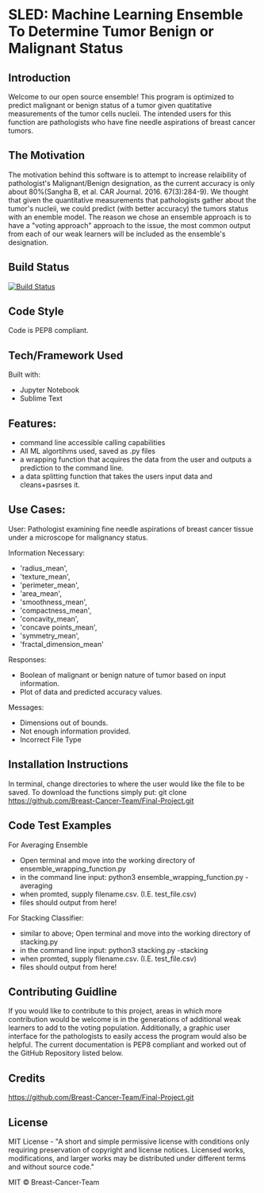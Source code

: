 # SLED: Machine Learning Ensemble To Determine Tumor Benign or Malignant Status 

## Introduction
Welcome to our open source ensemble! This program is optimized to predict malignant or benign status of a tumor given quatitative measurements of the tumor cells nucleii.
 The intended users for this function are pathologists who have fine needle aspirations of breast cancer tumors. 

## The Motivation
The motivation behind this software is to attempt to increase relaibility of pathologist's Malignant/Benign designation, as the current accuracy is only about 80%(Sangha B, et al. CAR Journal. 2016. 67(3):284-9).
We thought that given the quantitative measurements that pathologists gather about the tumor's nucleii, we could predict (with better accuracy) the tumors status with an enemble model.
The reason we chose an ensemble approach is to have a "voting approach" approach to the issue, the most common output from each of our weak learners will be included as the ensemble's designation. 

## Build Status
[![Build Status](https://travis-ci.com/Breast-Cancer-Team/Final-Project.svg?branch=main)](https://travis-ci.com/github/Breast-Cancer-Team/Final-Project)

## Code Style
Code is PEP8 compliant. 

## Tech/Framework Used
Built with:
- Jupyter Notebook
- Sublime Text

## Features:
- command line accessible calling capabilities
- All ML algortihms used, saved as .py files
- a wrapping function that acquires the data from the user and outputs a prediction to the command line.
- a data splitting function that takes the users input data and cleans+pasrses it. 
 
## Use Cases: 
User: Pathologist examining fine needle aspirations of breast cancer tissue under a microscope for malignancy status.

Information Necessary:
- 'radius_mean',
- 'texture_mean',
- 'perimeter_mean',
- 'area_mean',
- 'smoothness_mean',
- 'compactness_mean',
- 'concavity_mean',
- 'concave points_mean',
- 'symmetry_mean',
- 'fractal_dimension_mean'

Responses: 
- Boolean of malignant or benign nature of tumor based on input information.
- Plot of data and predicted accuracy values.
  
Messages: 
- Dimensions out of bounds.
- Not enough information provided.
- Incorrect File Type

## Installation Instructions
In terminal, change directories to where the user would like the file to be saved. 
To download the functions simply put: git clone https://github.com/Breast-Cancer-Team/Final-Project.git

## Code Test Examples
For Averaging Ensemble
- Open terminal and move into the working directory of ensemble_wrapping_function.py
- in the command line input: python3 ensemble_wrapping_function.py -averaging
- when promted, supply filename.csv. (I.E. test_file.csv)
- files should output from here!

For Stacking Classifier:
- similar to above; Open terminal and move into the working directory of stacking.py
- in the command line input: python3 stacking.py -stacking
- when promted, supply filename.csv. (I.E. test_file.csv)
- files should output from here!
 

## Contributing Guidline
If you would like to contribute to this project, areas in which more contribution would be welcome is in the generations of additional weak learners to add to the voting population.
Additionally, a graphic user interface for the pathologists to easily access the program would also be helpful. The current documentation is PEP8 compliant and worked out of the GitHub Repository listed below. 

## Credits
https://github.com/Breast-Cancer-Team/Final-Project.git

## License 
MIT License - "A short and simple permissive license with conditions only requiring preservation of copyright and license notices. Licensed works, modifications, and larger works may be distributed under different terms and without source code." 

MIT © Breast-Cancer-Team
